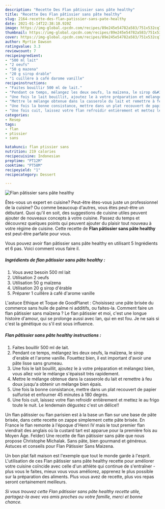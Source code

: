 ```yaml
---
description: "Recette Des Flan pâtissier sans pâte healthy"
title: "Recette Des Flan pâtissier sans pâte healthy"
slug: 2164-recette-des-flan-patissier-sans-pate-healthy
date: 2021-01-14T22:38:10.920Z
image: https://img-global.cpcdn.com/recipes/89e245e54782a583/751x532cq70/flan-patissier-sans-pate-healthy-photo-principale-de-la-recette.jpg
thumbnail: https://img-global.cpcdn.com/recipes/89e245e54782a583/751x532cq70/flan-patissier-sans-pate-healthy-photo-principale-de-la-recette.jpg
cover: https://img-global.cpcdn.com/recipes/89e245e54782a583/751x532cq70/flan-patissier-sans-pate-healthy-photo-principale-de-la-recette.jpg
author: Myrtie Dawson
ratingvalue: 3.3
reviewcount: 7
recipeingredient:
- "500 ml lait"
- "2 oeufs"
- "50 g mazena"
- "20 g sirop drable"
- "1 cuillère à café darome vanille"
recipeinstructions:
- "Faites bouillir 500 ml de lait."
- "Pendant ce temps, mélangez les deux oeufs, la maïzena, le sirop d&#39;erable et l&#39;arome vanille. Fouettez bien, il est important d&#39;avoir une pâte lisse sans grumeau."
- "Une fois le lait bouillit, ajoutez le à votre préparation et mélangez bien, vous allez voir le mélange s&#39;épaissit très rapidement."
- "Mettre le mélange obtenue dans la casserole du lait et remettre à feu doux jusqu&#39;a obtenir un mélange bien épais."
- "Une fois la bonne consistance, mettre dans un plat recouvert de papier sulfurisé et enfourner 45 minutes à 180 degrés."
- "Une fois cuit, laissez votre flan refroidir entièrement et mettez le au frigo toute le nuit. Le lendemain dégustez c&#39;est un délice!!"
categories:
- Resep
tags:
- flan
- ptissier
- sans

katakunci: flan ptissier sans 
nutrition: 219 calories
recipecuisine: Indonesian
preptime: "PT12M"
cooktime: "PT58M"
recipeyield: "1"
recipecategory: Dessert

---
```



![Flan pâtissier sans pâte healthy](https://img-global.cpcdn.com/recipes/89e245e54782a583/751x532cq70/flan-patissier-sans-pate-healthy-photo-principale-de-la-recette.jpg)

Êtes-vous un expert en cuisine? Peut-être êtes-vous juste un professionnel de la cuisine? Ou comme beaucoup d'autres, vous êtes peut-être un débutant. Quoi qu'il en soit, des suggestions de cuisine utiles peuvent ajouter de nouveaux concepts à votre cuisine. Passez du temps et découvrez quelques points qui peuvent ajouter du plaisir tout nouveau à votre régime de cuisine. Cette recette de <strong> Flan pâtissier sans pâte healthy </strong> est peut-être parfaite pour vous.

<!--inarticleads1-->

Vous pouvez avoir flan pâtissier sans pâte healthy en utilisant 5 Ingrédients et 6 pas. Voici comment vous faire il.

##### Ingrédients de flan pâtissier sans pâte healthy :

1. Vous avez besoin 500 ml lait
1. Utilisation 2 oeufs
1. Utilisation 50 g maïzena
1. Utilisation 20 g sirop d&#39;érable
1. Préparer 1 cuillère à café d&#39;arome vanille


L&#39;astuce Ethique et Toque de GoodPlanet : Choisissez une pâte brisée du commerce sans huile de palme ni additifs, ou faites-la. Comment faire un flan pâtissier sans maïzena ? Le flan pâtissier et moi, c&#39;est une longue histoire d&#39;amour, qui se prolonge aussi avec Ian, qui en est fou. Je ne sais si c&#39;est la génétique ou s&#39;il est sous influence. 

<!--inarticleads2-->

##### Flan pâtissier sans pâte healthy instructions :

1. Faites bouillir 500 ml de lait.
1. Pendant ce temps, mélangez les deux oeufs, la maïzena, le sirop d&#39;erable et l&#39;arome vanille. Fouettez bien, il est important d&#39;avoir une pâte lisse sans grumeau.
1. Une fois le lait bouillit, ajoutez le à votre préparation et mélangez bien, vous allez voir le mélange s&#39;épaissit très rapidement.
1. Mettre le mélange obtenue dans la casserole du lait et remettre à feu doux jusqu&#39;a obtenir un mélange bien épais.
1. Une fois la bonne consistance, mettre dans un plat recouvert de papier sulfurisé et enfourner 45 minutes à 180 degrés.
1. Une fois cuit, laissez votre flan refroidir entièrement et mettez le au frigo toute le nuit. Le lendemain dégustez c&#39;est un délice!!


Un flan pâtissier ou flan parisien est à la base un flan sur une base de pâte brisée, dans cette recette on zappe simplement cette pâte brisée. En France le flan remonte à l&#39;époque d&#39;Henri IV mais le tout premier flan viendrait des anglais où la custard tart est apparue pour la première fois au Moyen Âge. Felder) Une recette de flan pâtissier sans pâte que nous propose Christophe Michalak. Sans pâte, bien gourmand et généreux. Astuces et conseils pour Flan Pâtissier Sans Maizena. 

<!--inarticleads1-->

<p>
Un bon plat fait maison est l'exemple que tout le monde garde à l'esprit. L'utilisation de ces Flan pâtissier sans pâte healthy recette pour améliorer votre cuisine coïncide avec celle d'un athlète qui continue de s'entraîner - plus vous le faites, mieux vous vous améliorez, apprenez le plus possible sur la préparation des aliments. Plus vous avez de recette, plus vos repas seront certainement meilleurs.
</p>

<p>
<i>Si vous trouvez cette Flan pâtissier sans pâte healthy recette utile, partagez-la avec vos amis proches ou votre famille, merci et bonne chance.</i>
</p>
